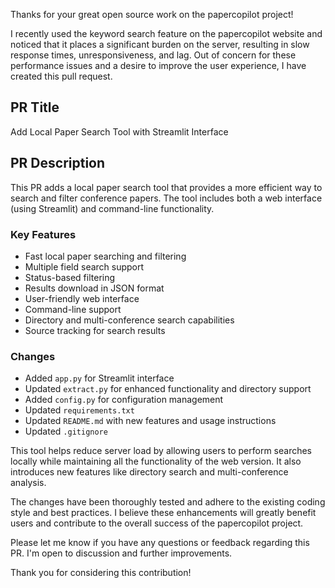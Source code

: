 Thanks for your great open source work on the papercopilot project! 

I recently used the keyword search feature on the papercopilot website and noticed that it places a significant burden on the server, resulting in slow response times, unresponsiveness, and lag. Out of concern for these performance issues and a desire to improve the user experience, I have created this pull request.

## PR Title
Add Local Paper Search Tool with Streamlit Interface

## PR Description
This PR adds a local paper search tool that provides a more efficient way to search and filter conference papers. The tool includes both a web interface (using Streamlit) and command-line functionality.

### Key Features
- Fast local paper searching and filtering
- Multiple field search support
- Status-based filtering
- Results download in JSON format
- User-friendly web interface
- Command-line support
- Directory and multi-conference search capabilities
- Source tracking for search results

### Changes
- Added `app.py` for Streamlit interface
- Updated `extract.py` for enhanced functionality and directory support
- Added `config.py` for configuration management
- Updated `requirements.txt`
- Updated `README.md` with new features and usage instructions
- Updated `.gitignore`

This tool helps reduce server load by allowing users to perform searches locally while maintaining all the functionality of the web version. It also introduces new features like directory search and multi-conference analysis.

The changes have been thoroughly tested and adhere to the existing coding style and best practices. I believe these enhancements will greatly benefit users and contribute to the overall success of the papercopilot project.

Please let me know if you have any questions or feedback regarding this PR. I'm open to discussion and further improvements.

Thank you for considering this contribution! 